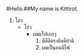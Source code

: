 #Hello
##My name is Kittirot.
1. โย่ว
   - โย่ว
     - ผมแร็ปเอกๆ
       1. มีดีดีตรงคิดดีทำดี
       2. ผมเป็นคนมีไฟ